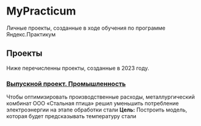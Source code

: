 # MyPracticum
Личные проекты, созданные в ходе обучения по программе Яндекс.Практикум

## Проекты
Ниже перечисленны проекты, созданные в 2023 году.

### [Выпускной проект. Промышленность](https://github.com/Sar-Veter/MyPracticum/tree/84a1e5a9f991292f82fcc3c356d1c7d720b9ec03/1-final-project)
Чтобы оптимизировать производственные расходы, металлургический комбинат ООО «Стальная птица» решил уменьшить потребление электроэнергии на этапе обработки стали
**Цель:**
Построить модель, которая будет предсказывать температуру стали

